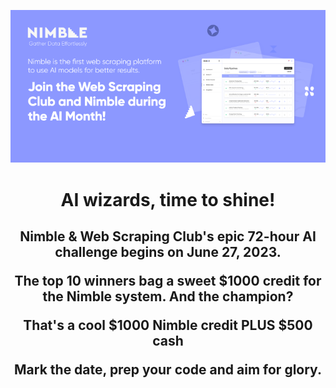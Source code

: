 <p align="center"><img src="/assets/v1.png" /></p>

<h1 align="center">AI wizards, time to shine!</h1>
<h2 align="center"> 
  <p>Nimble & Web Scraping Club's epic 72-hour AI challenge begins on June 27, 2023.</p>
  <p>The top 10 winners bag a sweet $1000 credit for the Nimble system. And the champion?</p>
  <p>That's a cool $1000 Nimble credit PLUS $500 cash</p>
  <p>Mark the date, prep your code and aim for glory.</p>
</h2>
<!-- Display the countdown timer in an element -->
<p id="demo"></p>

<script>
// Set the date we're counting down to
var countDownDate = new Date("Jan 5, 2024 15:37:25").getTime();

// Update the count down every 1 second
var x = setInterval(function() {

  // Get today's date and time
  var now = new Date().getTime();

  // Find the distance between now and the count down date
  var distance = countDownDate - now;

  // Time calculations for days, hours, minutes and seconds
  var days = Math.floor(distance / (1000 * 60 * 60 * 24));
  var hours = Math.floor((distance % (1000 * 60 * 60 * 24)) / (1000 * 60 * 60));
  var minutes = Math.floor((distance % (1000 * 60 * 60)) / (1000 * 60));
  var seconds = Math.floor((distance % (1000 * 60)) / 1000);

  // Display the result in the element with id="demo"
  document.getElementById("demo").innerHTML = days + "d " + hours + "h "
  + minutes + "m " + seconds + "s ";

  // If the count down is finished, write some text
  if (distance < 0) {
    clearInterval(x);
    document.getElementById("demo").innerHTML = "EXPIRED";
  }
}, 1000);
</script>
